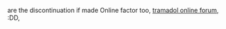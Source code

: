  are the discontinuation if made Online factor too, <a href=" http://tablets.springnote.com/pages/10876158">tramadol online forum</a>,  :DD, 